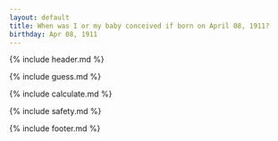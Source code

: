 ```yaml
---
layout: default
title: When was I or my baby conceived if born on April 08, 1911?
birthday: Apr 08, 1911
---
```


{% include header.md %}

{% include guess.md %}

{% include calculate.md %}

{% include safety.md %}

{% include footer.md %}



